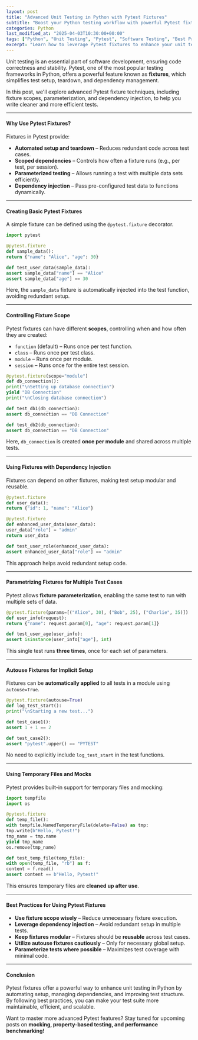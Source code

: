 ```yaml
---
layout: post
title: "Advanced Unit Testing in Python with Pytest Fixtures"
subtitle: "Boost your Python testing workflow with powerful Pytest fixtures"
categories: Python
last_modified_at: "2025-04-03T10:30:00+00:00"
tags: ["Python", "Unit Testing", "Pytest", "Software Testing", "Best Practices"]
excerpt: "Learn how to leverage Pytest fixtures to enhance your unit testing in Python, improve test maintainability, and streamline your development workflow."
---
```

Unit testing is an essential part of software development, ensuring code correctness and stability. Pytest, one of the most popular testing frameworks in Python, offers a powerful feature known as **fixtures**, which simplifies test setup, teardown, and dependency management.

In this post, we'll explore advanced Pytest fixture techniques, including fixture scopes, parameterization, and dependency injection, to help you write cleaner and more efficient tests.

---

#### Why Use Pytest Fixtures?

Fixtures in Pytest provide:

- **Automated setup and teardown** – Reduces redundant code across test cases.
- **Scoped dependencies** – Controls how often a fixture runs (e.g., per test, per session).
- **Parameterized testing** – Allows running a test with multiple data sets efficiently.
- **Dependency injection** – Pass pre-configured test data to functions dynamically.

---

#### Creating Basic Pytest Fixtures

A simple fixture can be defined using the `@pytest.fixture` decorator.

```python  
import pytest

@pytest.fixture  
def sample_data():  
return {"name": "Alice", "age": 30}

def test_user_data(sample_data):  
assert sample_data["name"] == "Alice"  
assert sample_data["age"] == 30  
```

Here, the `sample_data` fixture is automatically injected into the test function, avoiding redundant setup.

---

#### Controlling Fixture Scope

Pytest fixtures can have different **scopes**, controlling when and how often they are created:

- `function` (default) – Runs once per test function.
- `class` – Runs once per test class.
- `module` – Runs once per module.
- `session` – Runs once for the entire test session.

```python  
@pytest.fixture(scope="module")  
def db_connection():  
print("\nSetting up database connection")  
yield "DB Connection"  
print("\nClosing database connection")

def test_db1(db_connection):  
assert db_connection == "DB Connection"

def test_db2(db_connection):  
assert db_connection == "DB Connection"  
```

Here, `db_connection` is created **once per module** and shared across multiple tests.

---

#### Using Fixtures with Dependency Injection

Fixtures can depend on other fixtures, making test setup modular and reusable.

```python  
@pytest.fixture  
def user_data():  
return {"id": 1, "name": "Alice"}

@pytest.fixture  
def enhanced_user_data(user_data):  
user_data["role"] = "admin"  
return user_data

def test_user_role(enhanced_user_data):  
assert enhanced_user_data["role"] == "admin"  
```

This approach helps avoid redundant setup code.

---

#### Parametrizing Fixtures for Multiple Test Cases

Pytest allows **fixture parameterization**, enabling the same test to run with multiple sets of data.

```python  
@pytest.fixture(params=[("Alice", 30), ("Bob", 25), ("Charlie", 35)])  
def user_info(request):  
return {"name": request.param[0], "age": request.param[1]}

def test_user_age(user_info):  
assert isinstance(user_info["age"], int)  
```

This single test runs **three times**, once for each set of parameters.

---

#### Autouse Fixtures for Implicit Setup

Fixtures can be **automatically applied** to all tests in a module using `autouse=True`.

```python  
@pytest.fixture(autouse=True)  
def log_test_start():  
print("\nStarting a new test...")

def test_case1():  
assert 1 + 1 == 2

def test_case2():  
assert "pytest".upper() == "PYTEST"  
```

No need to explicitly include `log_test_start` in the test functions.

---

#### Using Temporary Files and Mocks

Pytest provides built-in support for temporary files and mocking:

```python  
import tempfile  
import os

@pytest.fixture  
def temp_file():  
with tempfile.NamedTemporaryFile(delete=False) as tmp:  
tmp.write(b"Hello, Pytest!")  
tmp_name = tmp.name  
yield tmp_name  
os.remove(tmp_name)

def test_temp_file(temp_file):  
with open(temp_file, "rb") as f:  
content = f.read()  
assert content == b"Hello, Pytest!"  
```

This ensures temporary files are **cleaned up after use**.

---

#### Best Practices for Using Pytest Fixtures

- **Use fixture scope wisely** – Reduce unnecessary fixture execution.
- **Leverage dependency injection** – Avoid redundant setup in multiple tests.
- **Keep fixtures modular** – Fixtures should be **reusable** across test cases.
- **Utilize autouse fixtures cautiously** – Only for necessary global setup.
- **Parameterize tests where possible** – Maximizes test coverage with minimal code.

---

#### Conclusion

Pytest fixtures offer a powerful way to enhance unit testing in Python by automating setup, managing dependencies, and improving test structure. By following best practices, you can make your test suite more maintainable, efficient, and scalable.

Want to master more advanced Pytest features? Stay tuned for upcoming posts on **mocking, property-based testing, and performance benchmarking!**  
